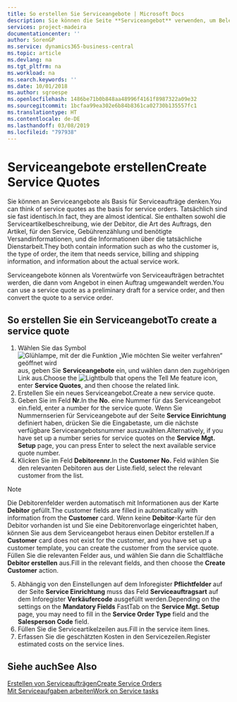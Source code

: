 ```yaml
---
title: So erstellen Sie Serviceangebote | Microsoft Docs
description: Sie können die Seite **Serviceangebot** verwenden, um Belege zu erstellen, in die Sie Informationen über den Service (Reparatur und Wartung) von Serviceartikeln auf Debitorenanfrage eingeben. Serviceangebote können als Vorentwürfe von Serviceaufträgen betrachtet werden, die dann vom Angebot in einen Auftrag umgewandelt werden.
services: project-madeira
documentationcenter: ''
author: SorenGP
ms.service: dynamics365-business-central
ms.topic: article
ms.devlang: na
ms.tgt_pltfrm: na
ms.workload: na
ms.search.keywords: ''
ms.date: 10/01/2018
ms.author: sgroespe
ms.openlocfilehash: 1486be71b0b848aa48996f4161f8987322a09e32
ms.sourcegitcommit: 1bcfaa99ea302e6b84b8361ca02730b135557fc1
ms.translationtype: HT
ms.contentlocale: de-DE
ms.lasthandoff: 03/08/2019
ms.locfileid: "797938"
---
```

# <a name="create-service-quotes"></a><span data-ttu-id="2b752-104">Serviceangebote erstellen</span><span class="sxs-lookup"><span data-stu-id="2b752-104">Create Service Quotes</span></span>
<span data-ttu-id="2b752-105">Sie können an Serviceangebote als Basis für Serviceaufträge denken.</span><span class="sxs-lookup"><span data-stu-id="2b752-105">You can think of service quotes as the basis for service orders.</span></span> <span data-ttu-id="2b752-106">Tatsächlich sind sie fast identisch.</span><span class="sxs-lookup"><span data-stu-id="2b752-106">In fact, they are almost identical.</span></span> <span data-ttu-id="2b752-107">Sie enthalten sowohl die Serviceartikelbeschreibung, wie der Debitor, die Art des Auftrags, den Artikel, für den Service, Gebührenzählung und benötigte Versandinformationen, und die Informationen über die tatsächliche Dienstarbeit.</span><span class="sxs-lookup"><span data-stu-id="2b752-107">They both contain information such as who the customer is, the type of order, the item that needs service, billing and shipping information, and information about the actual service work.</span></span>
 
<span data-ttu-id="2b752-108">Serviceangebote können als Vorentwürfe von Serviceaufträgen betrachtet werden, die dann vom Angebot in einen Auftrag umgewandelt werden.</span><span class="sxs-lookup"><span data-stu-id="2b752-108">You can use a service quote as a preliminary draft for a service order, and then convert the quote to a service order.</span></span>  
  
## <a name="to-create-a-service-quote"></a><span data-ttu-id="2b752-109">So erstellen Sie ein Serviceangebot</span><span class="sxs-lookup"><span data-stu-id="2b752-109">To create a service quote</span></span>  
1. <span data-ttu-id="2b752-110">Wählen Sie das Symbol ![Glühlampe, mit der die Funktion „Wie möchten Sie weiter verfahren“ geöffnet wird](media/ui-search/search_small.png "Wie möchten Sie weiter verfahren?") aus, geben Sie **Serviceangebote** ein, und wählen dann den zugehörigen Link aus.</span><span class="sxs-lookup"><span data-stu-id="2b752-110">Choose the ![Lightbulb that opens the Tell Me feature](media/ui-search/search_small.png "Tell me what you want to do") icon, enter **Service Quotes**, and then choose the related link.</span></span>  
2. <span data-ttu-id="2b752-111">Erstellen Sie ein neues Serviceangebot.</span><span class="sxs-lookup"><span data-stu-id="2b752-111">Create a new service quote.</span></span>  
3. <span data-ttu-id="2b752-112">Geben Sie im Feld **Nr.**</span><span class="sxs-lookup"><span data-stu-id="2b752-112">In the **No.**</span></span> <span data-ttu-id="2b752-113">eine Nummer für das Serviceangebot ein.</span><span class="sxs-lookup"><span data-stu-id="2b752-113">field, enter a number for the service quote.</span></span> <span data-ttu-id="2b752-114">Wenn Sie Nummernserien für Serviceangebote auf der Seite **Service Einrichtung** definiert haben, drücken Sie die Eingabetaste, um die nächste verfügbare Serviceangebotsnummer auszuwählen.</span><span class="sxs-lookup"><span data-stu-id="2b752-114">Alternatively, if you have set up a number series for service quotes on the **Service Mgt. Setup** page, you can press Enter to select the next available service quote number.</span></span>  
4. <span data-ttu-id="2b752-115">Klicken Sie im Feld **Debitorennr.**</span><span class="sxs-lookup"><span data-stu-id="2b752-115">In the **Customer No.**</span></span>  <span data-ttu-id="2b752-116">Feld wählen Sie den relevanten Debitoren aus der Liste.</span><span class="sxs-lookup"><span data-stu-id="2b752-116">field, select the relevant customer from the list.</span></span>  

  > [!Note]  
  >  <span data-ttu-id="2b752-117">Die Debitorenfelder werden automatisch mit Informationen aus der Karte **Debitor** gefüllt.</span><span class="sxs-lookup"><span data-stu-id="2b752-117">The customer fields are filled in automatically with information from the **Customer** card.</span></span> <span data-ttu-id="2b752-118">Wenn keine **Debitor**-Karte für den Debitor vorhanden ist und Sie eine Debitorenvorlage eingerichtet haben, können Sie aus dem Serviceangebot heraus einen Debitor erstellen.</span><span class="sxs-lookup"><span data-stu-id="2b752-118">If a **Customer** card does not exist for the customer, and you have set up a customer template, you can create the customer from the service quote.</span></span> <span data-ttu-id="2b752-119">Füllen Sie die relevanten Felder aus, und wählen Sie dann die Schaltfläche **Debitor erstellen** aus.</span><span class="sxs-lookup"><span data-stu-id="2b752-119">Fill in the relevant fields, and then choose the **Create Customer** action.</span></span>  
  
5. <span data-ttu-id="2b752-120">Abhängig von den Einstellungen auf dem Inforegister **Pflichtfelder** auf der Seite **Service Einrichtung** muss das Feld **Serviceauftragsart** auf dem Inforegister **Verkäufercode** ausgefüllt werden.</span><span class="sxs-lookup"><span data-stu-id="2b752-120">Depending on the settings on the **Mandatory Fields** FastTab on the **Service Mgt. Setup** page, you may need to fill in the **Service Order Type** field and the **Salesperson Code** field.</span></span>  
6. <span data-ttu-id="2b752-121">Füllen Sie die Serviceartikelzeilen aus.</span><span class="sxs-lookup"><span data-stu-id="2b752-121">Fill in the service item lines.</span></span>  
7. <span data-ttu-id="2b752-122">Erfassen Sie die geschätzten Kosten in den Servicezeilen.</span><span class="sxs-lookup"><span data-stu-id="2b752-122">Register estimated costs on the service lines.</span></span>  
  
## <a name="see-also"></a><span data-ttu-id="2b752-123">Siehe auch</span><span class="sxs-lookup"><span data-stu-id="2b752-123">See Also</span></span>  
[<span data-ttu-id="2b752-124">Erstellen von Serviceaufträgen</span><span class="sxs-lookup"><span data-stu-id="2b752-124">Create Service Orders</span></span>](service-how-to-create-service-orders.md)  
[<span data-ttu-id="2b752-125">Mit Serviceaufgaben arbeiten</span><span class="sxs-lookup"><span data-stu-id="2b752-125">Work on Service tasks</span></span>](service-how-to-work-on-service-tasks.md)  

 